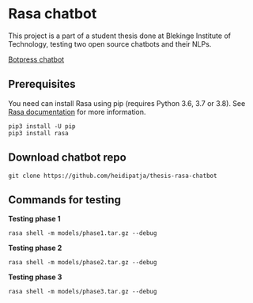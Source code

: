 # Rasa chatbot

This project is a part of a student thesis done at Blekinge Institute of Technology, testing two open source chatbots and their NLPs.

[Botpress chatbot](https://github.com/Lioo19/chatbotThesis)

## Prerequisites

You need can install Rasa using pip (requires Python 3.6, 3.7 or 3.8). See [Rasa documentation](https://rasa.com/docs/rasa/installation/) for more information.

```
pip3 install -U pip
pip3 install rasa
```

## Download chatbot repo

```
git clone https://github.com/heidipatja/thesis-rasa-chatbot
```

## Commands for testing
**Testing phase 1**
```
rasa shell -m models/phase1.tar.gz --debug
```

**Testing phase 2**
```
rasa shell -m models/phase2.tar.gz --debug
```

**Testing phase 3**
```
rasa shell -m models/phase3.tar.gz --debug
```
